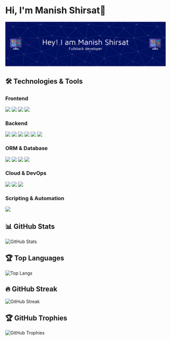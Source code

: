 # Hi, I'm Manish Shirsat👋
![Header](./github-header-banner.png)

## 🛠️ Technologies & Tools
### Frontend
<p align="left">
  <img src="https://img.shields.io/badge/-JavaScript-2D2D2D?style=for-the-badge&logo=javascript&logoColor=F7DF1E" />
  <img src="https://img.shields.io/badge/-React-2D2D2D?style=for-the-badge&logo=react&logoColor=61DAFB" />
  <img src="https://img.shields.io/badge/-HTML5-2D2D2D?style=for-the-badge&logo=html5&logoColor=E34F26" />
  <img src="https://img.shields.io/badge/-CSS3-2D2D2D?style=for-the-badge&logo=css3&logoColor=1572B6" />
  
</p>

### Backend
<p align="left">
  <img src="https://img.shields.io/badge/-Java-2D2D2D?style=for-the-badge&logo=java&logoColor=007396" />
  <img src="https://img.shields.io/badge/-Node.js-2D2D2D?style=for-the-badge&logo=node.js&logoColor=339933" />
  <img src="https://img.shields.io/badge/-Spring%20Boot-2D2D2D?style=for-the-badge&logo=springboot&logoColor=6DB33F" />
  <img src="https://img.shields.io/badge/-Spring%20MVC-2D2D2D?style=for-the-badge&logo=spring&logoColor=6DB33F" />
  <img src="https://img.shields.io/badge/-Spring%20REST%20API-2D2D2D?style=for-the-badge&logo=spring&logoColor=6DB33F" />
  <img src="https://img.shields.io/badge/-Spring%20Security-2D2D2D?style=for-the-badge&logo=springsecurity&logoColor=6DB33F" />
</p>

### ORM & Database
<p align="left">
  <img src="https://img.shields.io/badge/-Hibernate-2D2D2D?style=for-the-badge&logo=hibernate&logoColor=59666C" />
  <img src="https://img.shields.io/badge/-JPA-2D2D2D?style=for-the-badge&logo=java&logoColor=007396" />
  <img src="https://img.shields.io/badge/-MySQL-2D2D2D?style=for-the-badge&logo=mysql&logoColor=4479A1" />
  <img src="https://img.shields.io/badge/-MongoDB-2D2D2D?style=for-the-badge&logo=mongodb&logoColor=47A248" />
</p>

### Cloud & DevOps
<p align="left">
  <img src="https://img.shields.io/badge/-AWS-2D2D2D?style=for-the-badge&logo=amazonaws&logoColor=FF9900" />
  <img src="https://img.shields.io/badge/-Docker-2D2D2D?style=for-the-badge&logo=docker&logoColor=2496ED" />
  <img src="https://img.shields.io/badge/-Kubernetes-2D2D2D?style=for-the-badge&logo=kubernetes&logoColor=326CE5" />
</p>

### Scripting & Automation
<p align="left">
  <img src="https://img.shields.io/badge/-Python-2D2D2D?style=for-the-badge&logo=python&logoColor=3776AB" />
</p>


## 📊 GitHub Stats
![GitHub Stats](https://github-readme-stats.vercel.app/api?username=Manish10022001&show_icons=true&count_private=true&theme=blue_navy)

## 🏆 Top Languages
![Top Langs](https://github-readme-stats.vercel.app/api/top-langs/?username=Manish10022001&layout=compact&theme=blue_navy)

## 🔥 GitHub Streak
![GitHub Streak](https://github-readme-streak-stats.herokuapp.com/?user=Manish10022001&theme=blue_navy&hide_border=false&background=0d1117)

## 🏆 GitHub Trophies
![GitHub Trophies](https://github-profile-trophy.vercel.app/?username=Manish10022001&theme=flat&column=3&row=1&no-frame=true&margin-w=15&margin-h=15)


